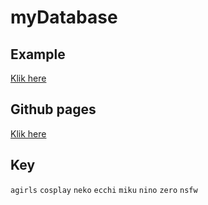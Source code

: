 # myDatabase

## Example
 [Klik here](https://lucyane12.github.io/myDatabase/example/example.html)

## Github pages
 [Klik here](https://lucyane12.github.io/myDatabase/)

## Key
  ```agirls```  ```cosplay```  ```neko```  ```ecchi```  ```miku```  ```nino```  ```zero```  ```nsfw``` 
